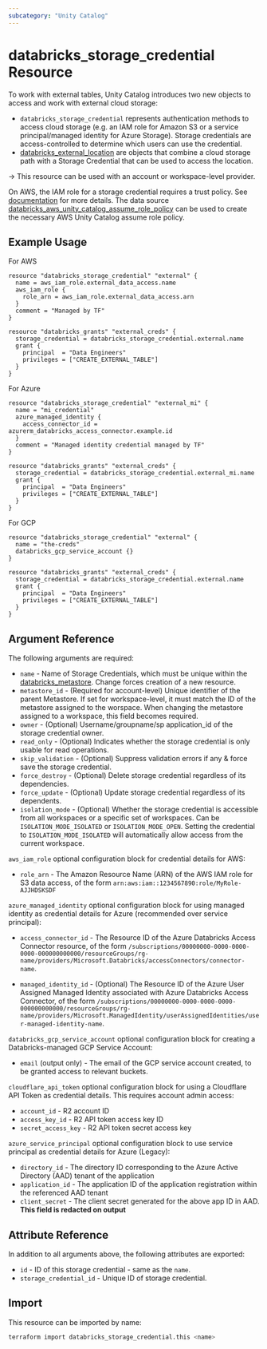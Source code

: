 ```yaml
---
subcategory: "Unity Catalog"
---
```

# databricks_storage_credential Resource

To work with external tables, Unity Catalog introduces two new objects to access and work with external cloud storage:

- `databricks_storage_credential` represents authentication methods to access cloud storage (e.g. an IAM role for Amazon S3 or a service principal/managed identity for Azure Storage). Storage credentials are access-controlled to determine which users can use the credential.
- [databricks_external_location](external_location.md) are objects that combine a cloud storage path with a Storage Credential that can be used to access the location.

-> This resource can be used with an account or workspace-level provider.

On AWS, the IAM role for a storage credential requires a trust policy. See [documentation](https://docs.databricks.com/en/connect/unity-catalog/cloud-storage/storage-credentials.html#step-1-create-an-iam-role) for more details. The data source [databricks_aws_unity_catalog_assume_role_policy](../data-sources/aws_unity_catalog_assume_role_policy.md) can be used to create the necessary AWS Unity Catalog assume role policy.

## Example Usage

For AWS

```hcl
resource "databricks_storage_credential" "external" {
  name = aws_iam_role.external_data_access.name
  aws_iam_role {
    role_arn = aws_iam_role.external_data_access.arn
  }
  comment = "Managed by TF"
}

resource "databricks_grants" "external_creds" {
  storage_credential = databricks_storage_credential.external.name
  grant {
    principal  = "Data Engineers"
    privileges = ["CREATE_EXTERNAL_TABLE"]
  }
}
```

For Azure

```hcl
resource "databricks_storage_credential" "external_mi" {
  name = "mi_credential"
  azure_managed_identity {
    access_connector_id = azurerm_databricks_access_connector.example.id
  }
  comment = "Managed identity credential managed by TF"
}

resource "databricks_grants" "external_creds" {
  storage_credential = databricks_storage_credential.external_mi.name
  grant {
    principal  = "Data Engineers"
    privileges = ["CREATE_EXTERNAL_TABLE"]
  }
}
```

For GCP

```hcl
resource "databricks_storage_credential" "external" {
  name = "the-creds"
  databricks_gcp_service_account {}
}

resource "databricks_grants" "external_creds" {
  storage_credential = databricks_storage_credential.external.name
  grant {
    principal  = "Data Engineers"
    privileges = ["CREATE_EXTERNAL_TABLE"]
  }
}
```

## Argument Reference

The following arguments are required:

- `name` - Name of Storage Credentials, which must be unique within the [databricks_metastore](metastore.md). Change forces creation of a new resource.
- `metastore_id` - (Required for account-level) Unique identifier of the parent Metastore. If set for workspace-level, it must match the ID of the metastore assigned to the worspace. When changing the metastore assigned to a workspace, this field becomes required.
- `owner` - (Optional) Username/groupname/sp application_id of the storage credential owner.
- `read_only` - (Optional) Indicates whether the storage credential is only usable for read operations.
- `skip_validation` - (Optional) Suppress validation errors if any & force save the storage credential.
- `force_destroy` - (Optional) Delete storage credential regardless of its dependencies.
- `force_update` - (Optional) Update storage credential regardless of its dependents.
- `isolation_mode` - (Optional) Whether the storage credential is accessible from all workspaces or a specific set of workspaces. Can be `ISOLATION_MODE_ISOLATED` or `ISOLATION_MODE_OPEN`. Setting the credential to `ISOLATION_MODE_ISOLATED` will automatically allow access from the current workspace.

`aws_iam_role` optional configuration block for credential details for AWS:

- `role_arn` - The Amazon Resource Name (ARN) of the AWS IAM role for S3 data access, of the form `arn:aws:iam::1234567890:role/MyRole-AJJHDSKSDF`

`azure_managed_identity` optional configuration block for using managed identity as credential details for Azure (recommended over service principal):

- `access_connector_id` - The Resource ID of the Azure Databricks Access Connector resource, of the form `/subscriptions/00000000-0000-0000-0000-000000000000/resourceGroups/rg-name/providers/Microsoft.Databricks/accessConnectors/connector-name`.

- `managed_identity_id` - (Optional) The Resource ID of the Azure User Assigned Managed Identity associated with Azure Databricks Access Connector, of the form `/subscriptions/00000000-0000-0000-0000-000000000000/resourceGroups/rg-name/providers/Microsoft.ManagedIdentity/userAssignedIdentities/user-managed-identity-name`.

`databricks_gcp_service_account` optional configuration block for creating a Databricks-managed GCP Service Account:

- `email` (output only) - The email of the GCP service account created, to be granted access to relevant buckets.

`cloudflare_api_token` optional configuration block for using a Cloudflare API Token as credential details. This requires account admin access:

- `account_id` - R2 account ID
- `access_key_id` - R2 API token access key ID
- `secret_access_key` - R2 API token secret access key

`azure_service_principal` optional configuration block to use service principal as credential details for Azure (Legacy):

- `directory_id` - The directory ID corresponding to the Azure Active Directory (AAD) tenant of the application
- `application_id` - The application ID of the application registration within the referenced AAD tenant
- `client_secret` - The client secret generated for the above app ID in AAD. **This field is redacted on output**

## Attribute Reference

In addition to all arguments above, the following attributes are exported:

- `id` - ID of this storage credential - same as the `name`.
- `storage_credential_id` - Unique ID of storage credential.

## Import

This resource can be imported by name:

```bash
terraform import databricks_storage_credential.this <name>
```
